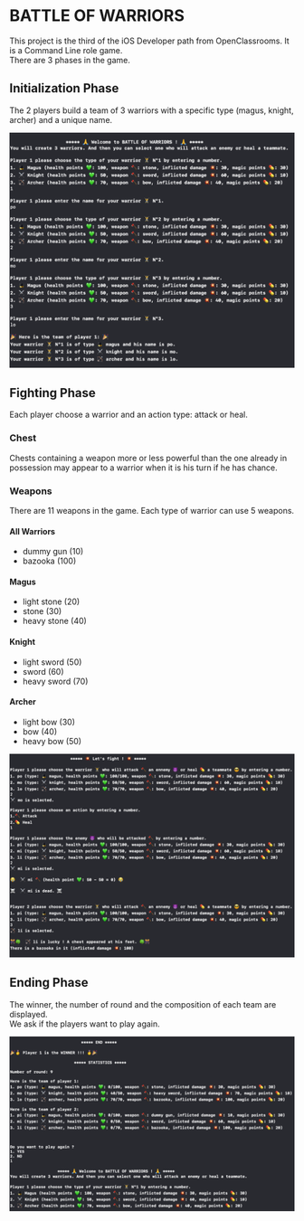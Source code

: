 # BATTLE OF WARRIORS
This project is the third of the iOS Developer path from OpenClassrooms. It is a Command Line role game.    
There are 3 phases in the game.

## Initialization Phase
The 2 players build a team of 3 warriors with a specific type (magus, knight, archer) and a unique name.

![](githubReadme1.png)

## Fighting Phase
Each player choose a warrior and an action type: attack or heal.

### Chest
Chests containing a weapon more or less powerful than the one already in possession may appear to a warrior when it is his turn if he has chance.

### Weapons
There are 11 weapons in the game. Each type of warrior can use 5 weapons.

#### All Warriors

- dummy gun (10)
- bazooka (100)

#### Magus

- light stone (20)
- stone (30)
- heavy stone (40)

#### Knight

- light sword (50)
- sword (60)
- heavy sword (70)

#### Archer

- light bow (30)
- bow (40)
- heavy bow (50)

![](githubReadme2.png)  

## Ending Phase
The winner, the number of round and the composition of each team are displayed.  
We ask if the players want to play again.

![](githubReadme3.png)
